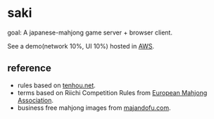 # saki

goal: A japanese-mahjong game server + browser client.

See a demo(network 10%, UI 10%) hosted in [AWS](http://saki.ninja/).

## reference

- rules based on [tenhou.net](http://tenhou.net/man/).
- terms based on Riichi Competition Rules from [European Mahjong Association](http://mahjong-europe.org/index.php?option=com_content&view=category&layout=blog&id=61&Itemid=64).
- business free mahjong images from [majandofu.com](http://majandofu.com/mahjong-images).
